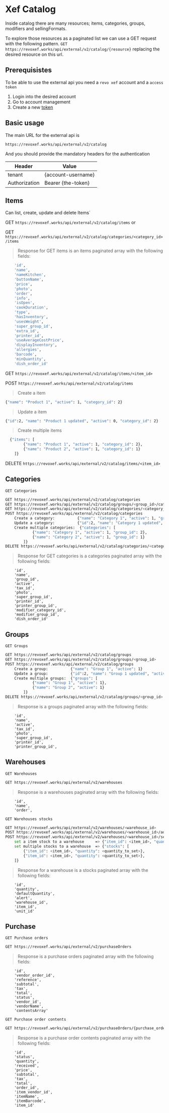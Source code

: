 # Xef Catalog
Inside catalog there are many resources; items, categories, groups, modifiers and sellingFormats.

To explore those resources as a paginated list we can use a GET request with the following pattern. `GET https://revoxef.works/api/external/v2/catalog/{resource}` replacing the desired resource on this url. 

## Prerequisistes
To be able to use the external api you need a `revo xef` account and a `access token`

1. Login into the desired account
2. Go to account management
3. Create a new [token](https://revoxef.works/account/tokens)


## Basic usage
The main URL for the external api is

`https://revoxef.works/api/external/v2/catalog`

And you should provide the mandatory headers for the authentication


Header        | Value
--------------|----------
tenant        | {account-username}
Authorization | Bearer {the-token}


## Items

Can list, create, update and delete Items`

GET `https://revoxef.works/api/external/v2/catalog/items`
or 

GET `https://revoxef.works/api/external/v2/catalog/categories/<category_id>/items`

> Response for GET items is an items paginated array with the following fields:

```sh
    'id',
    'name',
    'nameKitchen',
    'buttonName',
    'price',
    'photo',
    'order',
    'info',
    'isOpen',
    'cookDuration',
    'type',
    'hasInventory',
    'usesWeight',
    'super_group_id',
    'extra_id',
    'printer_id',
    'useAverageCostPrice',
    'displayInventory',
    'allergies',
    'barcode',
    'minQuantity',
    'dish_order_id'
```

GET `https://revoxef.works/api/external/v2/catalog/items/<item_id>`

POST `https://revoxef.works/api/external/v2/catalog/items`

> Create a item

```sh
{"name": "Product 1", "active": 1, "category_id": 2}
```

> Update a item

```sh
{"id":2, "name": "Product 1 updated", "active": 0, "category_id": 2}
```

> Create multiple items

```sh
  {"items": [
        {"name": "Product 1", "active": 1, "category_id": 2},
        {"name": "Product 2", "active": 1, "category_id": 1}
    ]}
```

DELETE `https://revoxef.works/api/external/v2/catalog/items/<item_id>`


## Categories

`GET Categories`

```sh
GET https://revoxef.works/api/external/v2/catalog/categories
GET https://revoxef.works/api/external/v2/catalog/groups/<group_id>/categories
GET https://revoxef.works/api/external/v2/catalog/categories/<category_id>
POST https://revoxef.works/api/external/v2/catalog/categories
    Create a category:          {"name": "Category 1", "active": 1, "group_id": 2}
    Update a category:          {"id":2, "name": "Category 1 updated", "active": 0, "group_id": 2}
    Create multiple categories:  {"categories": [
            {"name": "Category 1", "active": 1, "group_id": 2},
            {"name": "Category 2", "active": 1, "group_id": 1}
        ]}
DELETE https://revoxef.works/api/external/v2/catalog/categories/<category_id>
```

> Response for GET categories is a categories paginated array with the following fields:

```
    'id',
    'name',
    'group_id',
    'active',
    'tax_id',
    'photo',
    'super_group_id',
    'printer_id',
    'printer_group_id',
    'modifier_category_id',
    'modifier_group_id',
    'dish_order_id'
```

## Groups

`GET Groups`

```sh
GET https://revoxef.works/api/external/v2/catalog/groups
GET https://revoxef.works/api/external/v2/catalog/groups/<group_id>
POST https://revoxef.works/api/external/v2/catalog/groups
    Create a group:          {"name": "Group 1", "active": 1}
    Update a group:          {"id":2, "name": "Group 1 updated", "active": 0}
    Create multiple groups:  {"groups": [
            {"name": "Group 1", "active": 1},
            {"name": "Group 2", "active": 1}
        ]}
DELETE https://revoxef.works/api/external/v2/catalog/groups/<group_id>
```

> Response is a groups paginated array with the following fields:

```
    'id',
    'name',
    'active',
    'tax_id',
    'photo',
    'super_group_id',
    'printer_id',
    'printer_group_id',
```

## Warehouses

`GET Warehouses`

```sh
GET https://revoxef.works/api/external/v2/warehouses
```

> Response is a warehouses paginated array with the following fields:

```
    'id',
    'name',
    'order',
```


`GET Warehouses stocks`

```sh
GET https://revoxef.works/api/external/v2/warehouses/<warehouse_id>
POST https://revoxef.works/api/external/v2/warehouses/<warehouse_id>/addStock  {"item_id": <item_id>, "quantity": <quantity_to_add>}
POST https://revoxef.works/api/external/v2/warehouses/<warehouse_id>/setStock  
    set a item stock to a warehouse     => {"item_id": <item_id>, "quantity": <quantity_to_set>}
    set multiple stocks to a warehouse  => {"stocks": [
        {"item_id": <item_id>, "quantity": <quantity_to_set>},
        {"item_id": <item_id>, "quantity": <quantity_to_set>},
    ]}
```

> Response for a warehouse is a stocks paginated array with the following fields:

```
    'id',
    'quantity',
    'defaultQuantity',
    'alert',
    'warehouse_id',
    'item_id',
    'unit_id'
```

## Purchase

`GET Purchase orders`

```sh
GET https://revoxef.works/api/external/v2/purchaseOrders
```

> Response is a purchase orders paginated array with the following fields:

```
    'id',
    'vendor_order_id',
    'reference',
    'subtotal',
    'tax',
    'total',
    'status',
    'vendor_id',
    'vendorName',
    'contentsArray'
```

`GET Purchase order contents`

```sh
GET https://revoxef.works/api/external/v2/purchaseOrders/{purchase_order_id}
```

> Response is a purchase order contents paginated array with the following fields:

```
    'id',
    'status',
    'quantity',
    'received',
    'price',
    'subtotal',
    'tax',
    'total',
    'order_id',
    'item_vendor_id',
    'itemName',
    'itemBarcode',
    'item_id'
```

